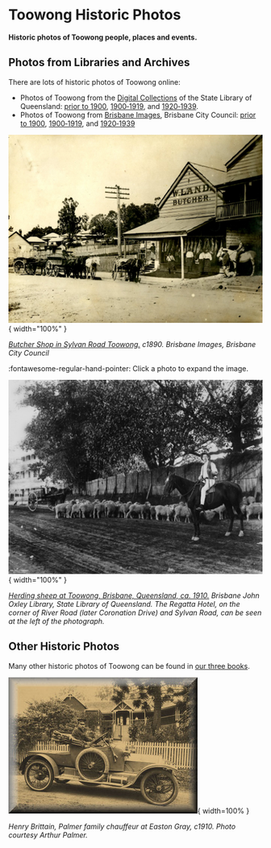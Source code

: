 # Toowong Historic Photos

**Historic photos of Toowong people, places and events.**

## Photos from Libraries and Archives  

There are lots of historic photos of Toowong online:

- Photos of Toowong from the [Digital Collections](http://onesearch.slq.qld.gov.au/primo-explore/search?query=any,contains,toowong&tab=dt&search_scope=DT&vid=SLQ&offset=0) of the State Library of Queensland: [prior to 1900](http://onesearch.slq.qld.gov.au/primo-explore/search?query=any,contains,Toowong&tab=dt&search_scope=DT&vid=SLQ&mfacet=local7,include,SLQ%20digitised%20images,1&mfacet=local1,include,ca.%201898,2&mfacet=local1,include,1889,2&mfacet=local1,include,1890,2&mfacet=local1,include,1893,2&offset=0), [1900‑1919](http://onesearch.slq.qld.gov.au/primo-explore/search?query=any,contains,Toowong&tab=dt&search_scope=DT&vid=SLQ&mfacet=local7,include,SLQ%20digitised%20images,1&mfacet=local1,include,1900,2&mfacet=local1,include,1910,2&mfacet=local1,include,1919,2&offset=0), and [1920‑1939](http://onesearch.slq.qld.gov.au/primo-explore/search?query=any,contains,Toowong&tab=dt&search_scope=DT&vid=SLQ&mfacet=local7,include,SLQ%20digitised%20images,1&mfacet=local1,include,1924,2&mfacet=local1,include,1926,2&mfacet=local1,include,1932,2&mfacet=local1,include,1939,2&offset=0).
- Photos of Toowong from [Brisbane Images](https://library-brisbane.ent.sirsidynix.net.au/client/en_AU/BrisbaneImages/), Brisbane City Council: [prior to 1900](https://library-brisbane.ent.sirsidynix.net.au/client/en_AU/BrisbaneImages/search/results?qu=Toowong&qf=PERIOD_DATE%09Date%091889%091889+%7C%7C+1893%091893+%7C%7C+Taken+1890%27s%09Taken+1890%27s+%7C%7C+1866%091866+%7C%7C+Circa+1890%09Circa+1890+%7C%7C+c1870%09c1870&te=ASSET&lm=ALL_ASSETS), [1900‑1919](https://library-brisbane.ent.sirsidynix.net.au/client/en_AU/BrisbaneImages/search/results?qu=Toowong&qf=PERIOD_DATE%09Date%091916%091916+%7C%7C+1904%091904+%7C%7C+Taken+circa+1900%09Taken+circa+1900+%7C%7C+1900%091900+%7C%7C+1902%091902+%7C%7C+1903%091903+%7C%7C+1909%091909+%7C%7C+1910%091910+%7C%7C+1911%091911+%7C%7C+ca.+1906%09ca.+1906+%7C%7C+circa+1900%09circa+1900+%7C%7C+circa+1918%09circa+1918&te=ASSET&lm=ALL_ASSETS), and [1920‑1939](https://library-brisbane.ent.sirsidynix.net.au/client/en_AU/BrisbaneImages/search/results?qu=Toowong&qf=PERIOD_DATE%09Date%09Taken+1920%27s%09Taken+1920%27s+%7C%7C+1922%091922+%7C%7C+1925%091925+%7C%7C+1934%091934+%7C%7C+1938%091938+%7C%7C+25+April+1930%0925+April+1930+%7C%7C+7+April+1938%097+April+1938+%7C%7C+7+February+1931%097+February+1931+%7C%7C+c1928%09c1928+%7C%7C+c1931%09c1931+%7C%7C+c1934%09c1934&te=ASSET&lm=ALL_ASSETS)


![Butcher Shop in Sylvan Road Toowong. c1890](assets/photos/butcher-shop-sylvan-road.jpg){ width="100%" }

*[Butcher Shop in Sylvan Road Toowong.](https://library-brisbane.ent.sirsidynix.net.au/client/en_AU/search/asset/25118/0) c1890. Brisbane Images, Brisbane City Council*

:fontawesome-regular-hand-pointer: Click a photo to expand the image. 


![Herding sheep at Toowong, ca. 1910](assets/photos/herding-sheep.jpg){ width="100%" }

*[Herding sheep at Toowong, Brisbane, Queensland, ca. 1910.](http://onesearch.slq.qld.gov.au/permalink/f/1upgmng/slq_alma21220184930002061) Brisbane John Oxley Library, State Library of Queensland. The Regatta Hotel, on the corner of River Road (later Coronation Drive) and Sylvan Road, can be seen at the left of the photograph.*

## Other Historic Photos

Many other historic photos of Toowong can be found in [our three books](books.md).

![Henry Brittain, Palmer family chauffeur at Easton Gray, c1910](assets/photos/car.jpg){ width=100% }

*Henry Brittain, Palmer family chauffeur at Easton Gray, c1910. Photo courtesy Arthur Palmer.*
